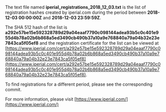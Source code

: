 The text file named **iperial_registrations_2018_12_03.txt** is the list of registration hashes created by iperial.com during the period between **2018-12-03 00:00:00Z** and **2018-12-03 23:59:59Z**.

The SHA 512 hash of the list is **a292e57be15e592328789d29a04eaaf7790c098144adea93b5c0c401e955d4b78a02b6b868a5ed3490cb490b37a10a9e768840a79a04b32e23e7843ca5f05ef8** and the registration certificate for the list can be viewed at [https://www.iperial.com/cert/a292e57be15e592328789d29a04eaaf7790c098144adea93b5c0c401e955d4b78a02b6b868a5ed3490cb490b37a10a9e768840a79a04b32e23e7843ca5f05ef8](https://www.iperial.com/cert/a292e57be15e592328789d29a04eaaf7790c098144adea93b5c0c401e955d4b78a02b6b868a5ed3490cb490b37a10a9e768840a79a04b32e23e7843ca5f05ef8).

To find registrations for a different period, please see the corresponding commit.

For more information, please visit [https://www.iperial.com/](https://www.iperial.com/)
